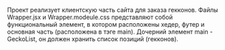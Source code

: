Проект реализует клиентскую часть сайта для заказа гекконов. Файлы Wrapper.jsx и Wrapper.modeule.css представляют собой функциональный элемент, в котором расположены хедер, футер и основная часть (расположена в тэге main).
Дочерний элемент main - GeckoList, он должен хранить список позиций (гекконов). 